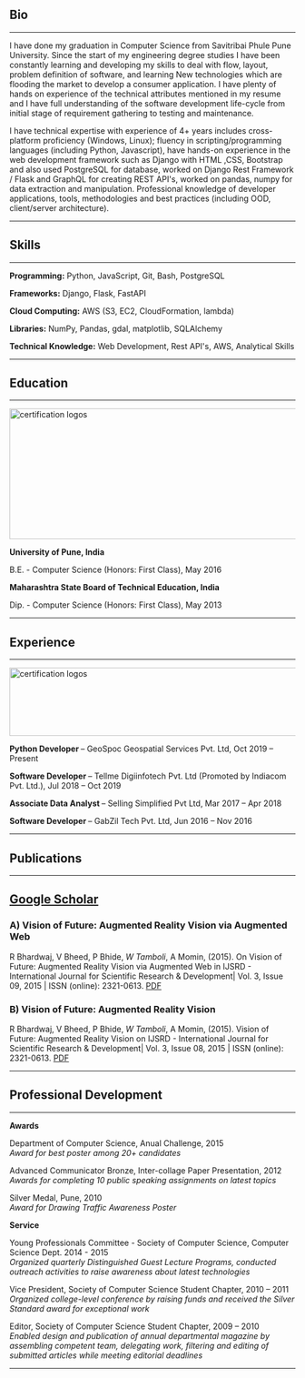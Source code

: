 ## Bio

---
I have done my graduation in Computer Science from Savitribai Phule Pune University. Since the start of my engineering degree studies I have been constantly learning and developing my skills to deal with flow, layout, problem definition of software, and learning New technologies which are flooding the market to develop a consumer application. I have plenty of hands on experience of the technical attributes mentioned in my resume and I have full understanding of the software development life-cycle from initial stage of requirement gathering to testing and maintenance.

I have technical expertise with experience of 4+ years includes cross-platform proficiency (Windows, Linux); fluency in scripting/programming languages (including Python, Javascript), have hands-on experience in the web development framework such as Django with HTML ,CSS, Bootstrap and also used PostgreSQL for database, worked on Django Rest Framework / Flask and GraphQL for creating REST API's, worked on pandas, numpy for data extraction and manipulation. Professional knowledge of developer applications, tools, methodologies and best practices (including OOD, client/server architecture).

---

## Skills

---

**Programming:** Python, JavaScript, Git, Bash, PostgreSQL

**Frameworks:** Django, Flask, FastAPI

**Cloud Computing:** AWS (S3, EC2, CloudFormation, lambda)

**Libraries:** NumPy, Pandas, gdal, matplotlib, SQLAlchemy

**Technical Knowledge:** Web Development, Rest API's, AWS, Analytical Skills

---

## Education

---

<img src="images/education%20logos.PNG?raw=true" align="middle" width="600" height="230" alt="certification logos">

<b> University of Pune, India </b>

B.E.  - Computer Science (Honors: First Class),			 		            May 2016

<b> Maharashtra State Board of Technical Education, India </b>

Dip.  - Computer Science (Honors: First Class),			 		            May 2013

---

## Experience

---

<img src="images/experience%20logos.PNG?raw=true" align="middle" width="700" height="120" alt="certification logos">

<b> Python Developer </b> – GeoSpoc Geospatial Services Pvt. Ltd, Oct 2019 – Present

<b> Software Developer </b> – Tellme Digiinfotech Pvt. Ltd (Promoted by Indiacom Pvt. Ltd.), Jul 2018 – Oct 2019

<b> Associate Data Analyst </b> – Selling Simplified Pvt Ltd, Mar 2017 – Apr 2018 

<b> Software Developer </b> – GabZil Tech Pvt. Ltd, Jun 2016 – Nov 2016

---

## Publications

---
[Google Scholar](https://scholar.google.com/citations?view_op=list_works&hl=en&user=lzGlBzQAAAAJ)
---

### A)	Vision of Future: Augmented Reality Vision via Augmented Web

R Bhardwaj, V Bheed, P Bhide, *W Tamboli*, A Momin, (2015). On Vision of Future: Augmented Reality Vision via Augmented Web in IJSRD - International Journal for Scientific Research & Development| Vol. 3, Issue 09, 2015 | ISSN (online): 2321-0613. [PDF]()

### B)	Vision of Future: Augmented Reality Vision

R Bhardwaj, V Bheed, P Bhide, *W Tamboli*, A Momin, (2015). Vision of Future: Augmented Reality Vision on IJSRD - International Journal for Scientific Research & Development| Vol. 3, Issue 08, 2015 | ISSN (online): 2321-0613. [PDF]()

---

## Professional Development

---

**Awards**

Department of Computer Science,  			                                             Anual Challenge, 2015 <br/>
<i> Award for best poster among 20+ candidates </i>

Advanced Communicator Bronze,  					                                           Inter-collage Paper Presentation, 2012 <br/>
<i> Awards for completing 10 public speaking assignments on latest topics </i>

Silver Medal,                                                                      Pune, 2010 <br/>
<i> Award for Drawing Traffic Awareness Poster </i>

**Service**

Young Professionals Committee - Society of Computer Science,                       Computer Science Dept. 2014 - 2015 <br/>
<i> Organized quarterly Distinguished Guest Lecture Programs, conducted outreach activities to raise awareness about latest technologies </i>  

Vice President, 	                                                                 Society of Computer Science Student Chapter, 2010 – 2011 <br/>
<i> Organized college-level conference by raising funds and received the Silver Standard award for exceptional work  </i>  

Editor, 	                                                                         Society of Computer Science Student Chapter, 2009 – 2010 <br/>
<i> Enabled design and publication of annual departmental magazine by assembling competent team, delegating work, filtering and editing of submitted articles while meeting editorial deadlines </i>

---

